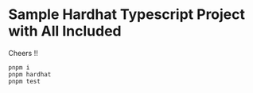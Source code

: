 # Sample Hardhat Typescript Project with All Included

Cheers !!

```shell
pnpm i
pnpm hardhat
pnpm test
```
